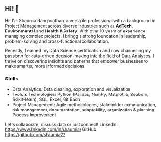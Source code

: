 ## Hi! 👋

Hi! I'm Shaumia Ranganathan, a versatile professional with a background in Project Management across diverse industries such as **AdTech**, **Environmental** and **Health & Safety**. With over 10 years of experience managing complex projects, I bringg a strong foundation in leadership, problem-solving and cross-functional collaboration.

Recently, I earned my Data Science certification and now channelling my passionn for data-driven decision-making into the field of Data Analytics. I thrive on discovering insights and patterns that empower businesses to make smarter, more informed decisions.

### Skills
* Data Analytics: Data cleaning, exploration and visualization
* Tools & Technologies: Python (Pandas, NumPy, Matplotlib, Seaborn, Scikit-learn), SQL, Excel, Git Bash
* Project Management: Agile methodologies, stakeholder communication, risk management, documentation, adaptability, organization & planning, Process Improvement

Let's collaborate, discuss data or just connect!
LinkedIn: https://www.linkedin.com/in/shaumia/
GitHub: https://github.com/shaumia22

<!--
**shaumia22/shaumia22** is a ✨ _special_ ✨ repository because its `README.md` (this file) appears on your GitHub profile.

Here are some ideas to get you started:

- 🔭 I’m currently working on ...
- 🌱 I’m currently learning ...
- 👯 I’m looking to collaborate on ...
- 🤔 I’m looking for help with ...
- 💬 Ask me about ...
- 📫 How to reach me: ...
- 😄 Pronouns: ...
- ⚡ Fun fact: ...
-->
